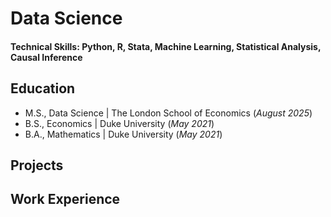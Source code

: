 # Data Science
#### Technical Skills: Python, R, Stata, Machine Learning, Statistical Analysis, Causal Inference

## Education
- M.S., Data Science | The London School of Economics (_August 2025_)
- B.S., Economics | Duke University (_May 2021_)
- B.A., Mathematics | Duke University (_May 2021_)

## Projects

## Work Experience
